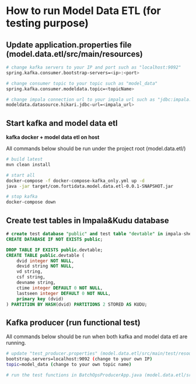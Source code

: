 # How to run Model Data ETL (for testing purpose)

## Update application.properties file (model.data.etl/src/main/resources)

```bash
# change kafka servers to your IP and port such as "localhost:9092"
spring.kafka.consumer.bootstrap-servers=<ip>:<port>

# change consumer topic to your topic such as "model_data"
spring.kafka.consumer.modeldata.topic=<topicName>

# change impala connection url to your impala url such as "jdbc:impala://192.168.6.105:21051"
modeldata.datasource.hikari.jdbc-url=<impala_url>

```

## Start kafka and model data etl
**kafka docker + model data etl on host**

All commands below should be run under the project root (model.data.etl/)

```bash
# build latest
mvn clean install

# start all
docker-compose -f docker-compose-kafka_only.yml up -d
java -jar target/com.fortidata.model.data.etl-0.0.1-SNAPSHOT.jar

# stop kafka
docker-compose down

```

## Create test tables in Impala&Kudu database

```sql
# create test database "public" and test table "devtable" in impala-shell
CREATE DATABASE IF NOT EXISTS public;

DROP TABLE IF EXISTS public.devtable;
CREATE TABLE public.devtable (
    dvid integer NOT NULL,
    devid string NOT NULL,
    vd string,
    csf string,
    devname string,
    ctime integer DEFAULT 0 NOT NULL,
    lastseen integer DEFAULT 0 NOT NULL,
    primary key (dvid)
) PARTITION BY HASH(dvid) PARTITIONS 2 STORED AS KUDU;

```

## Kafka producer (run functional test)
All commands below should be run when both kafka and model data etl are running.

```bash
# update "test_producer.properties" (model.data.etl/src/main/test/resources)
bootstrap.servers=localhost:9092 (change to your own IP)
topic=model_data (change to your own topic name)

# run the test functions in BatchOpsProducerApp.java (model.data.etl/src/main/test/producer)

```
